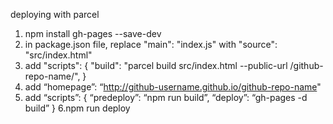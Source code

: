 deploying with parcel

1. npm install gh-pages --save-dev
2. in package.json file, replace "main": "index.js" with "source": "src/index.html"
3. add "scripts": {
    "build": "parcel build src/index.html --public-url /github-repo-name/",
  }
4. add “homepage”: “http://github-username.github.io/github-repo-name"
5. add “scripts”: {
“predeploy”: “npm run build”,
“deploy”: “gh-pages -d build”
}
6.npm run deploy
